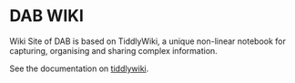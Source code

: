# DAB WIKI
Wiki Site of DAB is based on TiddlyWiki, a unique non-linear notebook for capturing, organising and sharing complex information.

See the documentation on [tiddlywiki](http://tiddlywiki.com).
 
